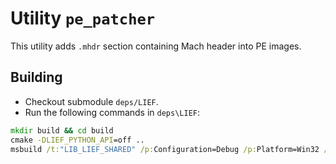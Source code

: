 # Utility `pe_patcher`

This utility adds `.mhdr` section containing Mach header into PE images.

## Building

- Checkout submodule `deps/LIEF`.
- Run the following commands in `deps\LIEF`:

```cmd
mkdir build && cd build
cmake -DLIEF_PYTHON_API=off ..
msbuild /t:"LIB_LIEF_SHARED" /p:Configuration=Debug /p:Platform=Win32 /v:m .\LIEF.sln
```
